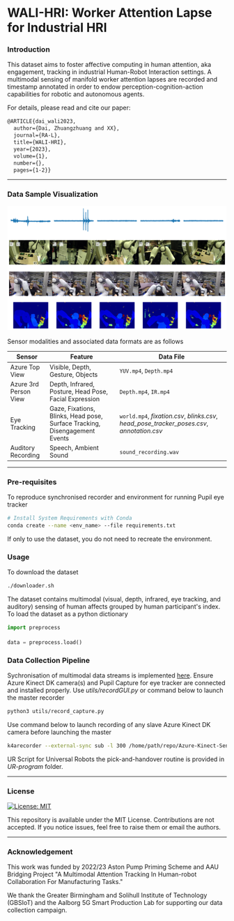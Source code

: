 # WALI-HRI: Worker Attention Lapse for Industrial HRI

### Introduction

This dataset aims to foster affective computing in human attention, aka engagement, 
tracking in industrial Human-Robot Interaction settings. A multimodal sensing of 
manifold worker attention lapses are recorded and timestamp annotated in order to 
endow perception-cognition-action capabilities for robotic and autonomous agents.

For details, please read and cite our paper:

```
@ARTICLE{dai_wali2023,
  author={Dai, Zhuangzhuang and XX},
  journal={RA-L}, 
  title={WALI-HRI}, 
  year={2023},
  volume={1},
  number={},
  pages={1-2}}
```

------

### Data Sample Visualization

![openingfig](https://github.com/zdai257/WALI-HRI/blob/main/imgs/AudioVideoView3.png)

Sensor modalities and associated data formats are as follows

**Sensor** | **Feature** | **Data File**
--- | --- | ---
Azure Top View | Visible, Depth, Gesture, Objects | `YUV.mp4`, `Depth.mp4`
Azure 3rd Person View | Depth, Infrared, Posture, Head Pose, Facial Expression | `Depth.mp4`, `IR.mp4`
Eye Tracking | Gaze, Fixations, Blinks, Head pose, Surface Tracking, Disengagement Events | `world.mp4`, *fixation.csv*, *blinks.csv*, *head_pose_tracker_poses.csv*, *annotation.csv*
Auditory Recording | Speech, Ambient Sound | `sound_recording.wav`

------

### Pre-requisites

To reproduce synchronised recorder and environment for running Pupil eye tracker

```bash
# Install System Requirements with Conda
conda create --name <env_name> --file requirements.txt
```

If only to use the dataset, you do not need to recreate the environment.

### Usage

To download the dataset

```bash
./downloader.sh
```

The dataset contains multimodal (visual, depth, infrared, eye tracking, and auditory) sensing of human affects grouped by human participant's index. To load the dataset as a python dictionary

```python
import preprocess

data = preprocess.load()
```

### Data Collection Pipeline

Sychronisation of multimodal data streams is implemented [here](https://github.com/Junaid0411/AstonAttentionLapseResearchProject). Ensure Azure Kinect DK camera(s) and Pupil Capture for eye tracker are connected and installed properly. Use *utils/recordGUI.py* or command below to launch the master recorder

```bash
python3 utils/record_capture.py
```

Use command below to launch recording of any slave Azure Kinect DK camera before launching the master

```bash
k4arecorder --external-sync sub -l 300 /home/path/repo/Azure-Kinect-Sensor-SDK/dataset/2023_XX_XX/ROBLAB_0X/sub1.mkv
```

UR Script for Universal Robots the pick-and-handover routine is provided in *UR-program* folder.

------

### License

[![License: MIT](https://img.shields.io/badge/License-MIT-yellow.svg)](https://opensource.org/licenses/MIT)

This repository is available under the MIT License. Contributions are not accepted. If you notice issues, feel free to raise them or email the authors.

------

### Acknowledgement

This work was funded by 2022/23 Aston Pump Priming Scheme and AAU Bridging Project 
"A Multimodal Attention Tracking In Human-robot Collaboration For Manufacturing 
Tasks."

We thank the Greater Birmingham and Solihull Institute of Technology (GBSIoT) and the 
Aalborg 5G Smart Production Lab for supporting our data collection campaign.

